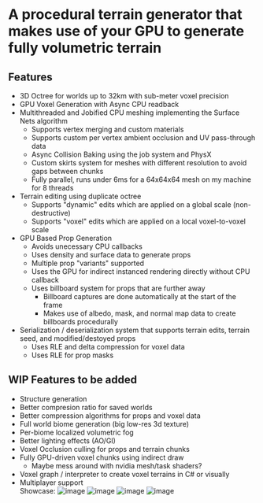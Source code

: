 # A procedural terrain generator that makes use of your GPU to generate fully volumetric terrain

## Features
* 3D Octree for worlds up to 32km with sub-meter voxel precision
* GPU Voxel Generation with Async CPU readback
* Multithreaded and Jobified CPU meshing implementing the Surface Nets algorithm
  *  Supports vertex merging and custom materials
  *  Supports custom per vertex ambient occlusion and UV pass-through data
  *  Async Collision Baking using the job system and PhysX
  *  Custom skirts system for meshes with different resolution to avoid gaps between chunks
  *  Fully parallel, runs under 6ms for a 64x64x64 mesh on my machine for 8 threads 
* Terrain editing using duplicate octree
  * Supports "dynamic" edits which are applied on a global scale (non-destructive)
  * Supports "voxel" edits which are applied on a local voxel-to-voxel scale
* GPU Based Prop Generation
  * Avoids unecessary CPU callbacks
  * Uses density and surface data to generate props
  * Multiple prop "variants" supported
  * Uses the GPU for indirect instanced rendering directly without CPU callback
  * Uses billboard system for props that are further away
    * Billboard captures are done automatically at the start of the frame
    * Makes use of albedo, mask, and normal map data to create billboards procedurally
* Serialization / deserialization system that supports terrain edits, terrain seed, and modified/destoyed props
  * Uses RLE and delta compression for voxel data
  * Uses RLE for prop masks
 
 ## WIP Features to be added
  * Structure generation
  * Better compresion ratio for saved worlds
  * Better compression algorithms for props and voxel data
  * Full world biome generation (big low-res 3d texture)
  * Per-biome localized volumetric fog
  * Better lighting effects (AO/GI)
  * Voxel Occlusion culling for props and terrain chunks
  * Fully GPU-driven voxel chunks using indirect draw
    * Maybe mess around with nvidia mesh/task shaders?
  * Voxel graph / interpreter to create voxel terrains in C# or visually
  * Multiplayer support   
Showcase:
![image](https://github.com/jedjoud10/VoxelTerrainGenerator/assets/34755598/506140cb-6bd8-4c07-a3aa-9438115872b1)
![image](https://github.com/jedjoud10/VoxelTerrainGenerator/assets/34755598/8b0d434b-0d18-4e3c-806d-a9ceb16e024c)
![image](https://github.com/jedjoud10/VoxelTerrainGenerator/assets/34755598/5291314d-16da-420f-8a26-cda33c42060d)
![image](https://github.com/jedjoud10/VoxelTerrainGenerator/assets/34755598/1fedfe2e-fc9e-4672-bbfa-dd413d86448d)
